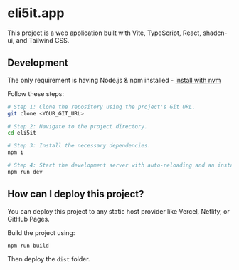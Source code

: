 # eli5it.app

This project is a web application built with Vite, TypeScript, React, shadcn-ui, and Tailwind CSS.

## Development

The only requirement is having Node.js & npm installed - [install with nvm](https://github.com/nvm-sh/nvm#installing-and-updating)

Follow these steps:

```sh
# Step 1: Clone the repository using the project's Git URL.
git clone <YOUR_GIT_URL>

# Step 2: Navigate to the project directory.
cd eli5it

# Step 3: Install the necessary dependencies.
npm i

# Step 4: Start the development server with auto-reloading and an instant preview.
npm run dev
```

## How can I deploy this project?

You can deploy this project to any static host provider like Vercel, Netlify, or GitHub Pages.

Build the project using:
```sh
npm run build
```

Then deploy the `dist` folder.
